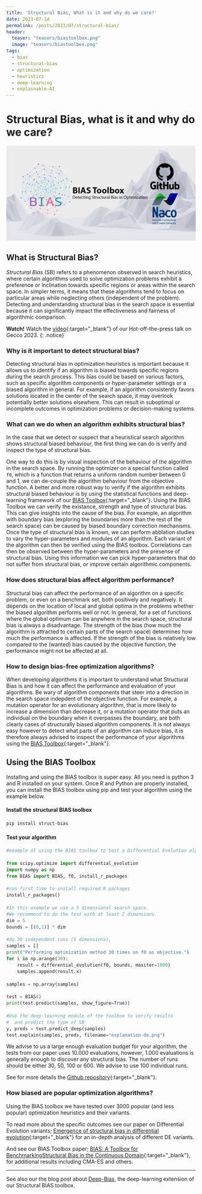 ```yaml
---
title: 'Structural Bias, What is it and why do we care?'
date: 2023-07-14
permalink: /posts/2023/07/structural-bias/
header:
  teaser: "teasers/biastoolbox.png"
  image: "teasers/biastoolbox.png"
tags:
  - bias
  - structural-bias
  - optimization
  - heuristics
  - deep-learning
  - explainable-AI
---
```



Structural Bias, what is it and why do we care?
====

![](/images/teasers/biastoolbox.png)

## What is Structural Bias?

*Structural Bias* (SB) refers to a phenomenon observed in search heuristics, where certain algorithms used to solve optimization problems exhibit a preference or inclination towards specific regions or areas within the search space. In simpler terms, it means that these algorithms tend to focus on particular areas while neglecting others (independent of the problem). Detecting and understanding structural bias in the search space is essential because it can significantly impact the effectiveness and fairness of algorithmic comparison.

**Watch!** Watch the [video](https://youtu.be/tVBM56y-lU0){:target="_blank"} of our Hot-off-the-press talk on Gecco 2023.
{: .notice}


### Why is it important to detect structural bias?

Detecting structural bias in optimization heuristics is important because it allows us to identify if an algorithm is biased towards specific regions during the search process. This bias could be based on various factors, such as specific algorithm components or hyper-parameter settings or a biased algorithm in general. For example, if an algorithm consistently favors solutions located in the center of the search space, it may overlook potentially better solutions elsewhere. This can result in suboptimal or incomplete outcomes in optimization problems or decision-making systems.

### What can we do when an algorithm exhibits structural bias?

In the case that we detect or suspect that a heuristical search algorithm shows structural biased behaviour, the first thing we can do is verify and inspect the type of structural bias.

One way to do this is by visual inspection of the behaviour of the algorithm in the search space. By running the optimizer on a special function called `f0`, which is  a function that returns a uniform random number between 0 and 1, we can de-couple the algorithm behaviour from the objective function. A better and more robust way to verify if the algorithm exhibits structural biased behaviour is by using the statistical functions and deep-learning framework of our [BIAS Toolbox](https://github.com/Dvermetten/BIAS){:target="_blank"}.
Using the BIAS Toolbox we can verify the existance, strength and type of structural bias. This can give insights into the cause of the bias. For example, an algorithm with boundary bias (exploring the boundaries more than the rest of the search space) can be caused by biased boundary correction mechanisms. 
Once the type of structural bias is known, we can perform abblation studies to vary the hyper-parameters and modules of an algorithm. Each variant of the algorithm can then be verified using the BIAS toolbox.
Correlations can then be observed between the hyper-parameters and the presense of structural bias. Using this information we can pick hyper-parameters that do not suffer from structural bias, or improve certain algorithmic components.

### How does structural bias affect algorithm performance?

Structural bias can affect the performance of an algorithm on a specific problem, or even on a benchmark set, both positively and negatively. It depends on the location of local and global optima in the problems whether the biased algorithm performs well or not. In general, for a set of functions where the global optimum can be anywhere in the search space, structural bias is always a disadvantage.
The strength of the bias (how much the algorithm is attracted to certain parts of the search space) determines how much the performance is affected.
If the strength of the bias is relatively low compared to the (wanted) bias caused by the objective function, the performance might not be affected at all.

### How to design bias-free optimization algorithms?

When developing algorithms it is important to understand what Structural Bias is and how it can affect the performance and evaluation of your algorithms.
Be wary of algorithm components that steer into a direction in the search space indepdent of the objective function. For example, a mutation operator for an evolutionary algorithm, that is more likely to increase a dimension than decrease it, or a mutation operator that puts an individual on the boundary when it overpasses the boundary, are both clearly cases of structurally biased algorithm components.
It is not always easy however to detect what parts of an algorithm can induce bias, it is therefore always advised to inspect the performance of your algorithms using the [BIAS Toolbox](https://github.com/Dvermetten/BIAS){:target="_blank"}.

## Using the BIAS Toolbox

Installing and using the BIAS toolbox is super easy. All you need is python 3 and R installed on your system.
Once R and Python are properly installed, you can install the BIAS toolbox using pip and test your algorithm using the example below.

#### Install the structural BIAS toolbox

```sh
pip install struct-bias
```

#### Test your algorithm

```python
#example of using the BIAS toolbox to test a Differential Evolution algorithm

from scipy.optimize import differential_evolution
import numpy as np
from BIAS import BIAS, f0, install_r_packages

#run first time to install required R packages
install_r_packages()

#In this example we use a 5 dimensional search space.
#We recommend to do the test with at least 2 dimensions.
dim = 5
bounds = [(0,1)] * dim

#do 30 independent runs (5 dimensions), 
samples = []
print("Performing optimization method 30 times on f0 as objective.")
for i in np.arange(30):
    result = differential_evolution(f0, bounds, maxiter=1000)
    samples.append(result.x)

samples = np.array(samples)

test = BIAS()
print(test.predict(samples, show_figure=True))

#Use the deep-learning module of the toolbox to verify results
#  and predict the type of SB
y, preds = test.predict_deep(samples)
test.explain(samples, preds, filename="explanation-de.png")
```
We advise to us a large enough evaluation budget for your algorithm, the tests from our paper uses 10.000 evaluations, however, 1.000 evaluations is generally enough to discover any structural bias.
The number of runs should be either 30, 50, 100 or 600. We advise to use 100 individual runs.

See for more details the [Github repository](https://github.com/Dvermetten/BIAS){:target="_blank"}.


### How biased are popular optimization algorithms?

Using the BIAS toolbox we have tested over 3000 popular (and less popular) optimization heuristics and their variants.

To read more about the specific outcomes see our paper on Differential Evolution variants; [Emergence of structural bias in differential evolution](https://scholar.google.com/scholar?q=Emergence+of+structural+bias+in+differential+evolution){:target="_blank"} for an in-depth analysis of different DE variants.

And see our BIAS Toolbox paper; [BIAS: A Toolbox for BenchmarkingStructural Bias in the Continuous Domain](https://www.techrxiv.org/articles/preprint/BIAS_A_Toolbox_for_Benchmarking_Structural_Bias_in_the_Continuous_Domain/16594880){:target="_blank"}, for additional results including CMA-ES and others.

---

See also our the blog post about [Deep-Bias](https://nikivanstein.nl/posts/2023/07/gecco-doe2vec/), the deep-learning extension of our Structural BIAS toolbox.